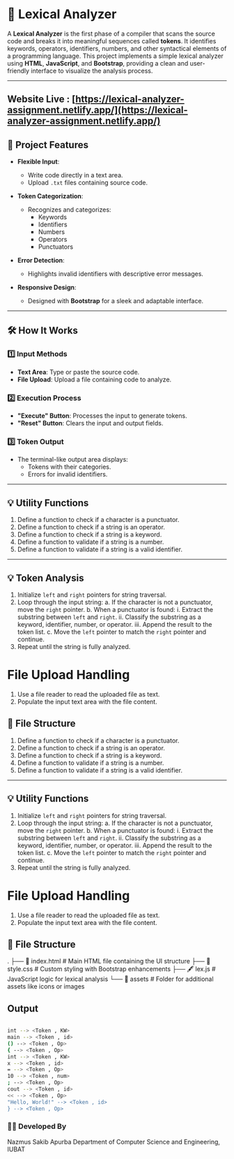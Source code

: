 # 📖 Lexical Analyzer

A **Lexical Analyzer** is the first phase of a compiler that scans the source code and breaks it into meaningful sequences called **tokens**. It identifies keywords, operators, identifiers, numbers, and other syntactical elements of a programming language. This project implements a simple lexical analyzer using **HTML**, **JavaScript**, and **Bootstrap**, providing a clean and user-friendly interface to visualize the analysis process.

---

## Website Live : [https://lexical-analyzer-assignment.netlify.app/](https://lexical-analyzer-assignment.netlify.app/)

## 🚀 Project Features

- **Flexible Input**:  
  - Write code directly in a text area.
  - Upload `.txt` files containing source code.

- **Token Categorization**:  
  - Recognizes and categorizes:
    - Keywords
    - Identifiers
    - Numbers
    - Operators
    - Punctuators

- **Error Detection**:  
  - Highlights invalid identifiers with descriptive error messages.

- **Responsive Design**:  
  - Designed with **Bootstrap** for a sleek and adaptable interface.

---

## 🛠️ How It Works

### 1️⃣ Input Methods
- **Text Area**: Type or paste the source code.
- **File Upload**: Upload a file containing code to analyze.

### 2️⃣ Execution Process
- **"Execute" Button**: Processes the input to generate tokens.
- **"Reset" Button**: Clears the input and output fields.

### 3️⃣ Token Output
- The terminal-like output area displays:
  - Tokens with their categories.
  - Errors for invalid identifiers.

---

## 💡 Utility Functions


1. Define a function to check if a character is a punctuator.
2. Define a function to check if a string is an operator.
3. Define a function to check if a string is a keyword.
4. Define a function to validate if a string is a number.
5. Define a function to validate if a string is a valid identifier.
---


## 💡 Token Analysis
1. Initialize `left` and `right` pointers for string traversal.
2. Loop through the input string:
   a. If the character is not a punctuator, move the `right` pointer.
   b. When a punctuator is found:
      i. Extract the substring between `left` and `right`.
      ii. Classify the substring as a keyword, identifier, number, or operator.
      iii. Append the result to the token list.
   c. Move the `left` pointer to match the `right` pointer and continue.
3. Repeat until the string is fully analyzed.

# File Upload Handling
1. Use a file reader to read the uploaded file as text.
2. Populate the input text area with the file content.


## 📂 File Structure



1. Define a function to check if a character is a punctuator.
2. Define a function to check if a string is an operator.
3. Define a function to check if a string is a keyword.
4. Define a function to validate if a string is a number.
5. Define a function to validate if a string is a valid identifier.
---


## 💡 Utility Functions
1. Initialize `left` and `right` pointers for string traversal.
2. Loop through the input string:
   a. If the character is not a punctuator, move the `right` pointer.
   b. When a punctuator is found:
      i. Extract the substring between `left` and `right`.
      ii. Classify the substring as a keyword, identifier, number, or operator.
      iii. Append the result to the token list.
   c. Move the `left` pointer to match the `right` pointer and continue.
3. Repeat until the string is fully analyzed.

# File Upload Handling
1. Use a file reader to read the uploaded file as text.
2. Populate the input text area with the file content.


## 📂 File Structure

.
├── 📄 index.html          # Main HTML file containing the UI structure
├── 🎨 style.css           # Custom styling with Bootstrap enhancements
├── 🖋️ lex.js              # JavaScript logic for lexical analysis
└── 📂 assets              # Folder for additional assets like icons or images

## Output

```bash

int --> <Token , KW>  
main --> <Token , id>  
() --> <Token , Op>  
{ --> <Token , Op>  
int --> <Token , KW>  
x --> <Token , id>  
= --> <Token , Op>  
10 --> <Token , num>  
; --> <Token , Op>  
cout --> <Token , id>  
<< --> <Token , Op>  
"Hello, World!" --> <Token , id>  
} --> <Token , Op>  
```

### 🧑‍💻 Developed By
Nazmus Sakib Apurba
Department of Computer Science and Engineering, IUBAT
